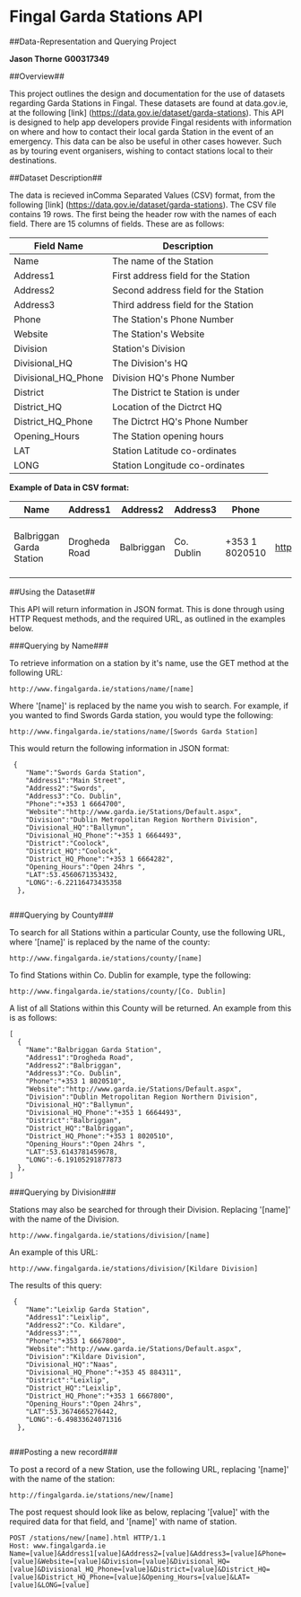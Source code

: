 # Fingal Garda Stations API


##Data-Representation and Querying Project


**Jason Thorne**
**G00317349**


##Overview##

This project outlines the design and documentation for the use of datasets regarding Garda Stations in Fingal.
These datasets are found at data.gov.ie, at the following [link] (https://data.gov.ie/dataset/garda-stations).
This API is designed to help app developers provide Fingal residents with information on where and how to contact their local garda Station in the event of an emergency. This data can be also be useful in other cases however. Such as by touring event organisers, wishing to contact stations local to their destinations.


##Dataset Description##

The data is recieved inComma Separated Values (CSV) format, from the following [link] (https://data.gov.ie/dataset/garda-stations).
The CSV file contains 19 rows. The first being the header row with the names of each field.
There are 15 columns of fields. These are as follows: 


Field Name | Description 
-----------|------------
Name|The name of the Station
Address1|First address field for the Station
Address2|Second address field for the Station
Address3|Third address field for the Station
Phone|The Station's Phone Number
Website|The Station's Website
Division|Station's Division
Divisional_HQ|The Division's HQ
Divisional_HQ_Phone|Division HQ's Phone Number
District|The District te Station is under
District_HQ|Location of the Dictrct HQ
District_HQ_Phone|The Dictrct HQ's Phone Number
Opening_Hours|The Station opening hours
LAT|Station Latitude co-ordinates
LONG|Station Longitude co-ordinates


**Example of Data in CSV format:**


Name|Address1|Address2|Address3|Phone|Website|Division|Divisional_HQ|Divisional_HQ_Phone|District|District_HQ|District_HQ_Phone|Opening_Hours|LAT|LONG
-----------|------------|------------|------------|------------|------------|------------|------------|------------|------------|------------|------------|------------|------------|------------
Balbriggan Garda Station|Drogheda Road|Balbriggan|Co. Dublin|+353 1 8020510|http://www.garda.ie/Stations/Default.aspx|Dublin Metropolitan Region Northern Division|Ballymun|+353 1 6664493|Balbriggan|Balbriggan|+353 1 8020510|Open 24hrs |53.61437815|-6.191052919



##Using the Dataset##


This API will return information in JSON format. This is done through using HTTP Request methods, and the required URL, as outlined in the examples below. 


###Querying by Name###


To retrieve information on a station by it's name, use the GET method at the following URL:

```
http://www.fingalgarda.ie/stations/name/[name]
```

Where '[name]' is replaced by the name you wish to search. For example, if you wanted to find Swords Garda station, you would type the following: 

```
http://www.fingalgarda.ie/stations/name/[Swords Garda Station]
```

This would return the following information in JSON format:

```
 {
    "Name":"Swords Garda Station",
    "Address1":"Main Street",
    "Address2":"Swords",
    "Address3":"Co. Dublin",
    "Phone":"+353 1 6664700",
    "Website":"http://www.garda.ie/Stations/Default.aspx",
    "Division":"Dublin Metropolitan Region Northern Division",
    "Divisional_HQ":"Ballymun",
    "Divisional_HQ_Phone":"+353 1 6664493",
    "District":"Coolock",
    "District_HQ":"Coolock",
    "District_HQ_Phone":"+353 1 6664282",
    "Opening_Hours":"Open 24hrs ",
    "LAT":53.4560671353432,
    "LONG":-6.22116473435358
  },
  
```


###Querying by County###

To search for all Stations within a particular County, use the following URL, where '[name]' is replaced by the name of the county:

```
http://www.fingalgarda.ie/stations/county/[name]
```

To find Stations within Co. Dublin for example, type the following: 

```
http://www.fingalgarda.ie/stations/county/[Co. Dublin]
```

A list of all Stations within this County will be returned. An example from this is as follows:

```
[
  {
    "Name":"Balbriggan Garda Station",
    "Address1":"Drogheda Road",
    "Address2":"Balbriggan",
    "Address3":"Co. Dublin",
    "Phone":"+353 1 8020510",
    "Website":"http://www.garda.ie/Stations/Default.aspx",
    "Division":"Dublin Metropolitan Region Northern Division",
    "Divisional_HQ":"Ballymun",
    "Divisional_HQ_Phone":"+353 1 6664493",
    "District":"Balbriggan",
    "District_HQ":"Balbriggan",
    "District_HQ_Phone":"+353 1 8020510",
    "Opening_Hours":"Open 24hrs ",
    "LAT":53.6143781459678,
    "LONG":-6.19105291877873
  },
]
```

###Querying by Division###

Stations may also be searched for through their Division. Replacing '[name]' with the name of the Division.

```
http://www.fingalgarda.ie/stations/division/[name]
```

An example of this URL:

```
http://www.fingalgarda.ie/stations/division/[Kildare Division]
```
 
The results of this query:

```
 {
    "Name":"Leixlip Garda Station",
    "Address1":"Leixlip",
    "Address2":"Co. Kildare",
    "Address3":"",
    "Phone":"+353 1 6667800",
    "Website":"http://www.garda.ie/Stations/Default.aspx",
    "Division":"Kildare Division",
    "Divisional_HQ":"Naas",
    "Divisional_HQ_Phone":"+353 45 884311",
    "District":"Leixlip",
    "District_HQ":"Leixlip",
    "District_HQ_Phone":"+353 1 6667800",
    "Opening_Hours":"Open 24hrs",
    "LAT":53.3674665276442,
    "LONG":-6.49833624071316
  },
  
```




###Posting a new record###

To post a record of a new Station, use the following URL, replacing '[name]' with the name of the station:

```
http://fingalgarda.ie/stations/new/[name]
```

The post request should look like as below, replacing '[value]' with the required data for that field, and '[name]' with name of station.

```
POST /stations/new/[name].html HTTP/1.1
Host: www.fingalgarda.ie
Name=[value]&Address1[value]&Address2=[value]&Address3=[value]&Phone=[value]&Website=[value]&Division=[value]&Divisional_HQ=[value]&Divisional_HQ_Phone=[value]&District=[value]&District_HQ=[value]&District_HQ_Phone=[value]&Opening_Hours=[value]&LAT=[value]&LONG=[value]
```
